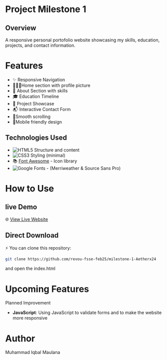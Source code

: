 # Project Milestone 1

## Overview 
A responsive personal portofolio website showcasing my skills, education, projects, and contact information. 
 
# Features 
- ✨ Responsive Navigation
- 🙋🏽‍♂️Home section with profile picture
- 👤 About Section with skills
- 🎓 Education Timeline
- 💼 Project Showcase
- 📬 Interactive Contact Form
- 🧈Smooth scrolling
- 📲Mobile friendly design

<!-- I used emojis from Emojipedia(https://emojipedia.org/) and custom badges from [Shields.io](https://shields.io/). -->

## Technologies Used
- ![HTML5](https://img.shields.io/badge/HTML5-E34F26?style=flat&logo=html5&logoColor=white) Structure and content
- ![CSS3](https://img.shields.io/badge/CSS3-1572B6?style=flat&logo=css3&logoColor=white) Styling (minimal)
- 📚 [Font Awesome](https://cdnjs.com/libraries/font-awesome) - Icon library
- ![Google Fonts](https://img.shields.io/badge/Google_Fonts-4285F4?style=flat&logo=googlefonts&logoColor=white) - (Merriweather & Source Sans Pro)

# How to Use

 ## live Demo
   🌐 [View Live Website](https://revou-fsse-feb25.github.io/milestone-1-Aetherx24/)

## Direct Download

⚡ You can clone this repository:
```sh
git clone https://github.com/revou-fsse-feb25/milestone-1-Aetherx24
```
and open the index.html 


# Upcoming Features
Planned Improvement

- **JavaScript**: Using JavaScript to validate forms and to make the website more responsive

# Author
Muhammad Iqbal Maulana